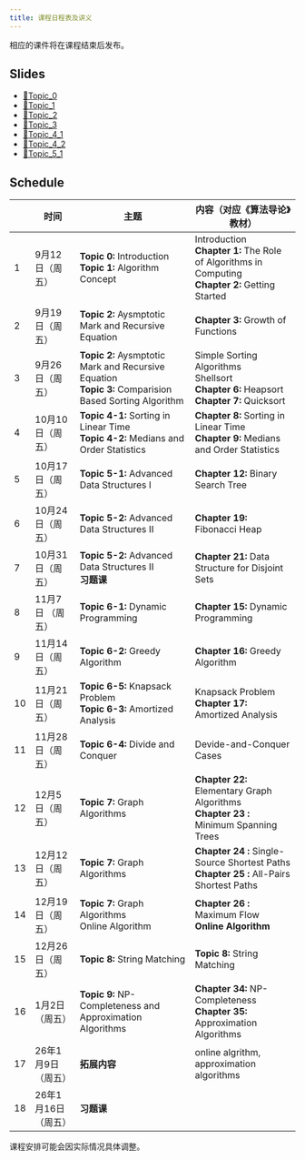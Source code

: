 ```yaml
---
title: 课程日程表及讲义
---
```


相应的课件将在课程结束后发布。

## Slides

- [🔗Topic_0](Algorithm_2025_Topic_0.pdf)
- [🔗Topic_1](Algorithm_2025_Topic_1.pdf)
- [🔗Topic_2](Algorithm_2025_Topic_2.pdf)
- [🔗Topic_3](Algorithm_2025_Topic_3.pdf)
- [🔗Topic_4_1](Algorithm_2025_Topic_4_1(Ch8).pdf)
- [🔗Topic_4_2](Algorithm_2025_Topic_4_2(Ch9).pdf)
- [🔗Topic_5_1](Algorithm_2025_Topic_5_1.pdf)
<!-- 
- [🔗Topic_5_2](Algorithm_2025_Topic_5_2.pdf)
- [🔗Topic_6_1](Algorithm_2025_Topic_6_1.pdf)
- [🔗Topic_6_2](Algorithm_2025_Topic_6_2.pdf)
- [🔗Topic_6_3](Algorithm_2025_Topic_6_3.pdf)
- [🔗Topic_6_4](Algorithm_2025_Topic_6_4.pdf)
- [🔗Topic_6_5](Algorithm_2025_Topic_6_5(01KnapsackProblem).pdf)
- [🔗Topic_7_Ch22](Algorithm_2025_Topic_7_Ch22.pdf)
- [🔗Topic_7_Ch23](Algorithm_2025_Topic_7_Ch23.pdf)
- [🔗Topic_7_Ch24](Algorithm_2025_Topic_7_Ch24.pdf)
- [🔗Topic_7_Ch25](Algorithm_2025_Topic_7_Ch25.pdf)
- [🔗Topic_7_Ch26](Algorithm_2025_Topic_7_Ch26.pdf) 
- [🔗Topic_OnlineAlgorithm](Algorithm_2025_Topic_OnlineAlgorithm.pdf) 
- [🔗Topic_8_Ch32](Algorithm_2025_Topic_8_Ch32.pdf) 
- [🔗Topic_9_1](Algorithm_2025_Topic_9_1.pdf) 
- [🔗Topic_9_2](Algorithm_2025_Topic_9_2.pdf) 

-- >

## 资料

<!-- - [🔗背包九讲](背包九讲.pdf) -->

## Schedule

|      | 时间              | 主题                                                         | 内容（对应《算法导论》教材）                                 |
| ---- | ----------------- | ------------------------------------------------------------ | ------------------------------------------------------------ |
| 1    | 9月12日（周五）    | **Topic 0:**  Introduction<br />**Topic 1:**  Algorithm Concept | Introduction<br />**Chapter 1:**  The Role of Algorithms in Computing<br />**Chapter 2:**  Getting Started |
| 2    | 9月19日（周五）    | **Topic 2:**  Aysmptotic Mark and Recursive Equation        | **Chapter 3:**  Growth of Functions                              |
| 3    | 9月26日（周五）   | **Topic 2:**  Aysmptotic Mark and Recursive Equation<br />**Topic 3:**  Comparision Based Sorting Algorithm | Simple Sorting Algorithms<br />Shellsort<br />**Chapter 6:** Heapsort<br />**Chapter 7:** Quicksort                          |
| 4    | 10月10日（周五）   | **Topic 4-1:**  Sorting in Linear Time<br />**Topic 4-2:**  Medians and Order Statistics | **Chapter 8:** Sorting in Linear Time<br />**Chapter 9:** Medians and Order Statistics |
| 5    | 10月17日（周五）   | **Topic 5-1:**  Advanced Data Structures I | **Chapter 12:**  Binary Search Tree |
| 6    | 10月24日（周五）   | **Topic 5-2:**  Advanced Data Structures II                  | **Chapter 19:** Fibonacci Heap            |
| 7   | 10月31日（周五）  | **Topic 5-2:**  Advanced Data Structures II<br />**习题课**| **Chapter 21:** Data Structure for Disjoint Sets  |
| 8   | 11月7日 （周五） | **Topic 6-1:**  Dynamic Programming                          | **Chapter 15:** Dynamic Programming                          |
| 9   | 11月14日（周五）  | **Topic 6-2:**  Greedy Algorithm                              | **Chapter 16:**  Greedy Algorithm      |
| 10   | 11月21日（周五）   | **Topic 6-5:** Knapsack Problem<br />**Topic 6-3:**  Amortized Analysis| Knapsack Problem<br />**Chapter 17:**  Amortized Analysis|
| 11   | 11月28日（周五）   | **Topic 6-4:**  Divide and Conquer                           | Devide-and-Conquer Cases                                     |
| 12   | 12月5日（周五）  | **Topic 7:** Graph Algorithms                                | **Chapter 22:**  Elementary Graph Algorithms<br />**Chapter 23 :** Minimum Spanning Trees |
| 13   | 12月12日（周五）  | **Topic 7:** Graph Algorithms                                | **Chapter 24 :** Single-Source Shortest Paths<br />**Chapter 25 :** All-Pairs Shortest Paths|
| 14   | 12月19日（周五）  | **Topic 7:** Graph Algorithms<br />Online Algorithm      | **Chapter 26 :** Maximum Flow<br />**Online Algorithm**      |
| 15   | 12月26日（周五）  | **Topic 8:** String Matching                                 | **Topic 8:** String Matching                                 |
| 16   | 1月2日（周五）  | **Topic 9:** NP-Completeness and Approximation Algorithms    | **Chapter 34:** NP-Completeness<br />**Chapter 35:** Approximation Algorithms |
| 17   | 26年1月9日（周五）  | **拓展内容**                                             |  online algrithm, approximation algorithms          |
| 18   | 26年1月16日（周五）  | **习题课**                        |   |

课程安排可能会因实际情况具体调整。